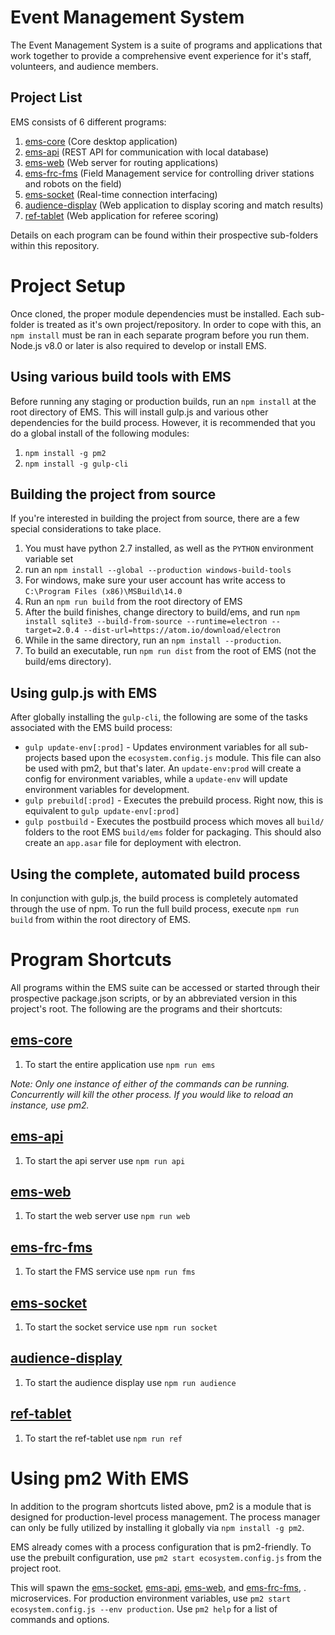 # Event Management System
The Event Management System is a suite of programs and applications that work together
to provide a comprehensive event experience for it's staff, volunteers, and audience members.

## Project List
EMS consists of 6 different programs:
1. [ems-core](https://github.com/orange-alliance/event-management-system/tree/master/ems-core) (Core desktop application)
2. [ems-api](https://github.com/orange-alliance/event-management-system/tree/master/ems-api) (REST API for communication with local database)
3. [ems-web](https://github.com/orange-alliance/event-management-system/tree/master/ems-web) (Web server for routing applications)
4. [ems-frc-fms](https://github.com/orange-alliance/event-management-system/tree/master/ems-frc-fms) (Field Management service for controlling driver stations and robots on the field)
5. [ems-socket](https://github.com/orange-alliance/event-management-system/tree/master/ems-socket) (Real-time connection interfacing)
6. [audience-display](https://github.com/orange-alliance/event-management-system/tree/master/audience-display) (Web application to display scoring and match results)
7. [ref-tablet](https://github.com/orange-alliance/event-management-system/tree/master/ref-tablet) (Web application for referee scoring)

Details on each program can be found within their prospective sub-folders within this
repository.  

# Project Setup
Once cloned, the proper module dependencies must be installed. Each sub-folder is treated as it's own project/repository.
In order to cope with this, an `npm install` must be ran in each separate program before you run them. Node.js v8.0 or later
is also required to develop or install EMS.

## Using various build tools with EMS
Before running any staging or production builds, run an `npm install` at the root directory of EMS. This will install gulp.js and 
various other dependencies for the build process. However, it is recommended that you do a global install of the following modules:
1. `npm install -g pm2`
2. `npm install -g gulp-cli`

## Building the project from source
If you're interested in building the project from source, there are a few special considerations to take place.
1. You must have python 2.7 installed, as well as the `PYTHON` environment variable set
2. run an `npm install --global --production windows-build-tools`
3. For windows, make sure your user account has write access to `C:\Program Files (x86)\MSBuild\14.0`
4. Run an `npm run build` from the root directory of EMS
5. After the build finishes, change directory to build/ems, and run `npm install sqlite3 --build-from-source --runtime=electron --target=2.0.4 --dist-url=https://atom.io/download/electron`
6. While in the same directory, run an `npm install --production`.
6. To build an executable, run `npm run dist` from the root of EMS (not the build/ems directory).

## Using gulp.js with EMS
After globally installing the `gulp-cli`, the following are some of the tasks associated with the EMS build process:
* `gulp update-env[:prod]` - Updates environment variables for all sub-projects based upon the `ecosystem.config.js` module.
This file can also be used with pm2, but that's later. An `update-env:prod` will create a config for environment variables, while a 
`update-env` will update environment variables for development.
* `gulp prebuild[:prod]` - Executes the prebuild process. Right now, this is equivalent to `gulp update-env[:prod]`
* `gulp postbuild` - Executes the postbuild process which moves all `build/` folders to the root EMS `build/ems` folder for packaging.
This should also create an `app.asar` file for deployment with electron.

## Using the complete, automated build process
In conjunction with gulp.js, the build process is completely automated through the use of npm. To run the full build process,
execute `npm run build` from within the root directory of EMS.

# Program Shortcuts
All programs within the EMS suite can be accessed or started through their 
prospective package.json scripts, or by an abbreviated version in this project's
root. The following are the programs and their shortcuts:

## [ems-core](https://github.com/orange-alliance/event-management-system/tree/master/ems-core)
1. To start the entire application use ```npm run ems```

*Note: Only one instance of either of the commands can be running. Concurrently
will kill the other process. If you would like to reload an instance, use pm2.*

## [ems-api](https://github.com/orange-alliance/event-management-system/tree/master/ems-api)
1. To start the api server use ```npm run api```

## [ems-web](https://github.com/orange-alliance/event-management-system/tree/master/ems-web)
1. To start the web server use ```npm run web```

## [ems-frc-fms](https://github.com/orange-alliance/event-management-system/tree/master/ems-frc-fms)
1. To start the FMS service use ```npm run fms```

## [ems-socket](https://github.com/orange-alliance/event-management-system/tree/master/ems-socket)
1. To start the socket service use ```npm run socket```

## [audience-display](https://github.com/orange-alliance/event-management-system/tree/master/audience-display)
1. To start the audience display use ```npm run audience```

## [ref-tablet](https://github.com/orange-alliance/event-management-system/tree/master/ref-tablet)
1. To start the ref-tablet use ```npm run ref```

# Using pm2 With EMS
In addition to the program shortcuts listed above, pm2 is a module that is designed for production-level process management.
The process manager can only be fully utilized by installing it globally via ```npm install -g pm2```.

EMS already comes with a process configuration that is pm2-friendly. To use the prebuilt
configuration, use ```pm2 start ecosystem.config.js``` from the project root. 

This will spawn the [ems-socket](https://github.com/orange-alliance/event-management-system/tree/master/ems-socket), [ems-api](https://github.com/orange-alliance/event-management-system/tree/master/ems-api),
[ems-web](https://github.com/orange-alliance/FTC-EMS/tree/master/ems-web), and [ems-frc-fms](https://github.com/orange-alliance/FTC-EMS/tree/master/ems-frc-fms), .
microservices. For production environment variables, use `pm2 start ecosystem.config.js --env production`. Use ```pm2 help``` for a list of commands and options.
